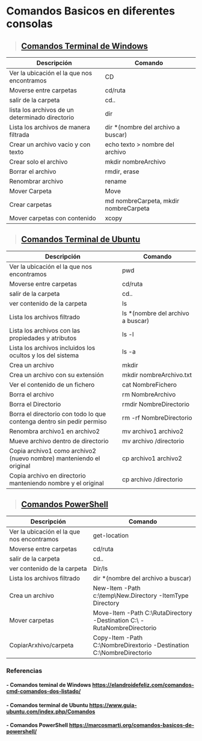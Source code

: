 # Comandos Basicos en diferentes consolas

[Windows]:https://elandroidefeliz.com/comandos-cmd-comandos-dos-listado/

> ## **[Comandos Terminal de Windows](https://elandroidefeliz.com/comandos-cmd-comandos-dos-listado/)**

Descripción | Comando
----|-----
Ver la ubicación el la que nos encontramos | CD
Moverse entre carpetas| cd/ruta
salir de la carpeta | cd..
lista los archivos de un determinado directorio| dir
Lista los archivos de manera filtrada | dir *(nombre del archivo a buscar)
Crear un archivo vacio y con texto | echo texto > nombre del archivo
Crear solo el archivo | mkdir nombreArchivo 
Borrar el archivo| rmdir, erase
Renombrar archivo | rename
Mover Carpeta| Move
Crear carpetas| md nombreCarpeta, mkdir nombreCarpeta
Mover carpetas con contenido| xcopy




>## **[Comandos Terminal de Ubuntu](https://www.guia-ubuntu.com/index.php/Comandos)** ##

Descripción | Comando
----|-----
Ver la ubicación el la que nos encontramos | pwd
Moverse entre carpetas| cd/ruta
salir de la carpeta | cd..
ver contenido de la carpeta | ls
Lista los archivos filtrado | ls *(nombre del archivo a buscar)
Lista los archivos con las propiedades y atributos| ls -l
Lista los archivos incluidos los ocultos y los del sistema | ls -a
Crea un archivo | mkdir
Crea un archivo con su extensión | mkdir nombreArchivo.txt
Ver el contenido de un fichero | cat NombreFichero 
Borra el archivo| rm NombreArchivo
Borra el Directorio | rmdir NombreDirectorio
Borra el directorio con todo lo que contenga dentro sin pedir permiso| rm -rf NombreDirectorio
Renombra archivo1 en archivo2| mv archivo1 archivo2
Mueve archivo dentro de directorio| mv archivo /directorio
Copia archivo1 como archivo2 (nuevo nombre) manteniendo el original |cp archivo1 archivo2 
Copia archivo en directorio manteniendo nombre y el original |cp archivo /directorio 



>## **[Comandos PowerShell](https://marcosmarti.org/comandos-basicos-de-powershell/)** ##

Descripción | Comando
----|-----
Ver la ubicación el la que nos encontramos | get-location
Moverse entre carpetas| cd/ruta
salir de la carpeta | cd..
ver contenido de la carpeta | Dir/ls
Lista los archivos filtrado | dir *(nombre del archivo a buscar)
Crea un archivo | New-Item -Path c:\temp\New.Directory -ItemType Directory
Mover carpetas | Move-Item -Path C:\RutaDirectory -Destination C:\ -RutaNombreDirectorio
CopiarArxhivo/carpeta |	Copy-Item -Path C:\NombreDirextorio -Destination C:\NombreDirectorio


### **Referencias**
 #### - Comandos teminal de Windows <https://elandroidefeliz.com/comandos-cmd-comandos-dos-listado/>
 #### - Comandos terminal de Ubuntu <https://www.guia-ubuntu.com/index.php/Comandos>
 #### - Comandos PowerShell <https://marcosmarti.org/comandos-basicos-de-powershell/>
